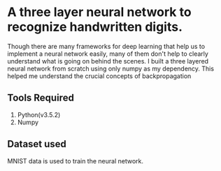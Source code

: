 A three layer neural network to recognize handwritten digits.
=======================================================================================================================================
Though there are many frameworks for deep learning that help us to implement a neural network easily, many of them don't help to clearly understand what is going on behind the scenes. I  built a three layered neural network from scratch using only numpy as my dependency. This helped me understand the crucial concepts of backpropagation

Tools Required
---------------------------------------------------------------------------------------------------------------------------------------
<ol>
<li>Python(v3.5.2)</li>
<li>Numpy</li>
</ol>

Dataset used
---------------------------------------------------------------------------------------------------------------------------------------
MNIST data is used to train the neural network.

